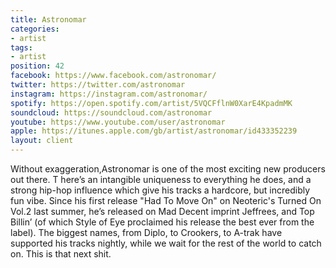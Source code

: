 ```yaml
---
title: Astronomar
categories:
- artist
tags:
- artist
position: 42
facebook: https://www.facebook.com/astronomar/
twitter: https://twitter.com/astronomar
instagram: https://instagram.com/astronomar/
spotify: https://open.spotify.com/artist/5VQCFflnW0XarE4KpadmMK
soundcloud: https://soundcloud.com/astronomar
youtube: https://www.youtube.com/user/astronomar
apple: https://itunes.apple.com/gb/artist/astronomar/id433352239
layout: client
---
```


Without exaggeration,Astronomar is one of the most exciting new producers out there. T here’s an intangible uniqueness to everything he does, and a strong hip-hop influence which give his tracks a hardcore, but incredibly fun vibe. Since his first release "Had To Move On" on Neoteric's Turned On Vol.2 last summer, he’s released on Mad Decent imprint Jeffrees, and Top Billin’ (of which Style of Eye proclaimed his release the best ever from the label). The biggest names, from Diplo, to Crookers, to A-trak have supported his tracks nightly, while we wait for the rest of the world to catch on. This is that next shit.